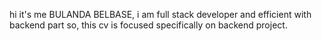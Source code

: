 hi it's me BULANDA BELBASE, i am full stack developer and efficient with backend part so, this cv is focused specifically on backend project.
